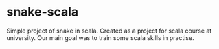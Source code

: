 # snake-scala
Simple project of snake in scala. Created as a project for scala course at university. Our main goal was to train some scala skills in practise. 
